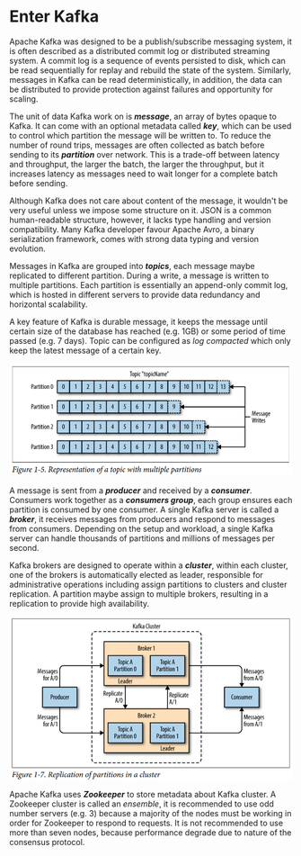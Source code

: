 # Enter Kafka

Apache Kafka was designed to be a publish/subscribe messaging system, it is often described as a distributed commit log or distributed streaming system. A commit log is a sequence of events persisted to disk, which can be read sequentially for replay and rebuild the state of the system. Similarly, messages in Kafka can be read deterministically, in addition, the data can be distributed to provide protection against failures and opportunity for scaling.

The unit of data Kafka work on is ***message***, an array of bytes opaque to Kafka. It can come with an optional metadata called ***key***, which can be used to control which partition the message will be written to. To reduce the number of round trips, messages are often collected as batch before sending to its ***partition*** over network. This is a trade-off between latency and throughput, the larger the batch, the larger the throughput, but it increases latency as messages need to wait longer for a complete batch before sending.

Although Kafka does not care about content of the message, it wouldn't be very useful unless we impose some structure on it. JSON is a common human-readable structure, however, it lacks type handling and version compatibility. Many Kafka developer favour Apache Avro, a binary serialization framework, comes with strong data typing and version evolution.

Messages in Kafka are grouped into ***topics***, each message maybe replicated to different partition. During a write, a message is written to multiple partitions. Each partition is essentially an append-only commit log, which is hosted in different servers to provide data redundancy and horizontal scalability.

A key feature of Kafka is durable message, it keeps the message until certain size of the database has reached (e.g. 1GB) or some period of time passed (e.g. 7 days). Topic can be configured as *log compacted* which only keep the latest message of a certain key.

<img src="https://raw.githubusercontent.com/weilueluo/note-images/master/2024/09/upgit_20240918_1726676071.png" alt="image-20240918171430982" style="zoom:67%;" />

A message is sent from a ***producer*** and received by a ***consumer***. Consumers work together as a ***consumers group***, each group ensures each partition is consumed by one consumer. A single Kafka server is called a ***broker***, it receives messages from producers and respond to messages from consumers. Depending on the setup and workload, a single Kafka server can handle thousands of partitions and millions of messages per second.

Kafka brokers are designed to operate within a ***cluster***, within each cluster, one of the brokers is automatically elected as leader, responsible for administrative operations including assign partitions to clusters and cluster replication. A partition maybe assign to multiple brokers, resulting in a replication to provide high availability.

<img src="https://raw.githubusercontent.com/weilueluo/note-images/master/2024/09/upgit_20240919_1726744150.png" alt="image-20240919120910582" style="zoom:67%;" />

Apache Kafka uses ***Zookeeper*** to store metadata about Kafka cluster. A Zookeeper cluster is called an *ensemble*, it is recommended to use odd number servers (e.g. 3) because a majority of the nodes must be working in order for Zookeeper to respond to requests. It is not recommended to use more than seven nodes, because performance degrade due to nature of the consensus protocol.